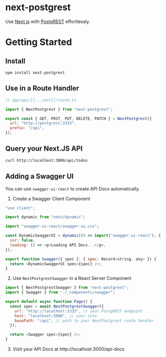 # next-postgrest

Use [Next.js](https://nextjs.org/) with [PostgREST](https://postgrest.org/en/v12/) effortlessly.

# Getting Started

## Install

```
npm install next-postgrest
```

## Use in a Route Handler

```js
// app/api/[[...rest]]/route.ts

import { NextPostgrest } from "next-postgrest";

export const { GET, POST, PUT, DELETE, PATCH } = NextPostgrest({
  url: "http://postgrest:3333",
  prefix: "/api",
});
```

## Query your Next.JS API

```bash
curl http://localhost:3000/api/todos
```

## Adding a Swagger UI

You can use `swagger-ui-react` to create API Docs automatically.

1. Create a Swagger Client Component

```js
"use client";

import dynamic from "next/dynamic";

import "swagger-ui-react/swagger-ui.css";

const DynamicSwaggerUI = dynamic(() => import("swagger-ui-react"), {
  ssr: false,
  loading: () => <p>Loading API Docs...</p>,
});

export function Swagger({ spec }: { spec: Record<string, any> }) {
  return <DynamicSwaggerUI spec={spec} />;
}
```

2. Use `NextPostgrestSwagger` in a React Server Component

```js
import { NextPostgrestSwagger } from "next-postgrest";
import { Swagger } from "./_components/swagger";

export default async function Page() {
  const spec = await NextPostgrestSwagger({
    url: "http://localhost:3333", // your PostgREST endpoint
    host: "localhost:3000", // your site
    basePath: "/api", // path to your NextPostgrest route handler
  });

  return <Swagger spec={spec} />;
}
```

3. Visit your API Docs at http://localhost:3000/api-docs

